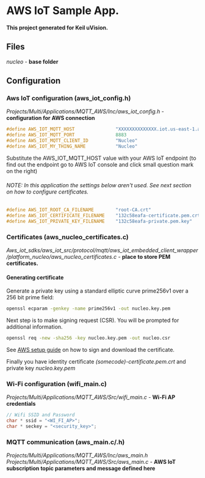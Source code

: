 # AWS IoT Sample App.
**This project generated for Keil uVision.**
## Files
*nucleo* - **base folder**
## Configuration
### Aws IoT configuration (aws_iot_config.h)

*Projects/Multi/Applications/MQTT_AWS/Inc/aws_iot_config.h* - **configuration for AWS connection**
```c
#define AWS_IOT_MQTT_HOST               "XXXXXXXXXXXXXX.iot.us-east-1.amazonaws.com"
#define AWS_IOT_MQTT_PORT               8883
#define AWS_IOT_MQTT_CLIENT_ID          "Nucleo"
#define AWS_IOT_MY_THING_NAME           "Nucleo"
```
Substitute the AWS_IOT_MQTT_HOST value with your AWS IoT endpoint (to find out the endpoint go to AWS IoT console and click small question mark on the right)

###### NOTE: In this application the settings below aren't used. See next section on how to configure certificates.
```c
#define AWS_IOT_ROOT_CA_FILENAME        "root-CA.crt"
#define AWS_IOT_CERTIFICATE_FILENAME    "132c58eafa-certificate.pem.crt"
#define AWS_IOT_PRIVATE_KEY_FILENAME    "132c58eafa-private.pem.key"
```
### Certificates (aws_nucleo_certificates.c)
*Aws_iot_sdks/aws_iot_src/protocol/mqtt/aws_iot_embedded_client_wrapper/platform_nucleo/aws_nucleo_certificates.c* - **place to store PEM certificates.**
#### Generating certificate
Generate a private key using a standard elliptic curve prime256v1 over a 256 bit prime field:
```bash
openssl ecparam -genkey -name prime256v1 -out nucleo.key.pem 
```
Next step is to make signing request (CSR). You will be prompted for additional information.
```bash
openssl req -new -sha256 -key nucleo.key.pem -out nucleo.csr
```

See [AWS setup guide](../aws/README.md) on how to sign and download the certificate.

Finally you have identity certificate *(somecode)-certificate.pem.crt* and private key *nucleo.key.pem* 
### Wi-Fi configuration (wifi_main.c)
*Projects/Multi/Applications/MQTT_AWS/Src/wifi_main.c* - **Wi-Fi AP credentials**
```c
// Wifi SSID and Password 
char * ssid = "<WI_FI_AP>";
char * seckey = "<security_key>";
```
### MQTT communication (aws_main.c/.h)
*Projects/Multi/Applications/MQTT_AWS/Inc/aws_main.h*
*Projects/Multi/Applications/MQTT_AWS/Src/aws_main.c* - 
**AWS IoT subscription topic parameters and message defined here**
